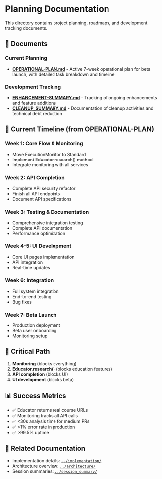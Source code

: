# Planning Documentation

This directory contains project planning, roadmaps, and development tracking documents.

## 📄 Documents

### Current Planning
- **[OPERATIONAL-PLAN.md](./OPERATIONAL-PLAN.md)** - Active 7-week operational plan for beta launch, with detailed task breakdown and timeline

### Development Tracking
- **[ENHANCEMENT-SUMMARY.md](./ENHANCEMENT-SUMMARY.md)** - Tracking of ongoing enhancements and feature additions
- **[CLEANUP_SUMMARY.md](./CLEANUP_SUMMARY.md)** - Documentation of cleanup activities and technical debt reduction

## 📅 Current Timeline (from OPERATIONAL-PLAN)

### Week 1: Core Flow & Monitoring
- Move ExecutionMonitor to Standard
- Implement Educator.research() method
- Integrate monitoring with all services

### Week 2: API Completion
- Complete API security refactor
- Finish all API endpoints
- Document API specifications

### Week 3: Testing & Documentation
- Comprehensive integration testing
- Complete API documentation
- Performance optimization

### Week 4-5: UI Development
- Core UI pages implementation
- API integration
- Real-time updates

### Week 6: Integration
- Full system integration
- End-to-end testing
- Bug fixes

### Week 7: Beta Launch
- Production deployment
- Beta user onboarding
- Monitoring setup

## 🎯 Critical Path

1. **Monitoring** (blocks everything)
2. **Educator.research()** (blocks education features)
3. **API completion** (blocks UI)
4. **UI development** (blocks beta)

## 📊 Success Metrics

- ✅ Educator returns real course URLs
- ✅ Monitoring tracks all API calls
- ✅ <30s analysis time for medium PRs
- ✅ <1% error rate in production
- ✅ >99.5% uptime

## 🔗 Related Documentation
- Implementation details: [`../implementation/`](../implementation/)
- Architecture overview: [`../architecture/`](../architecture/)
- Session summaries: [`../session_summary/`](../session_summary/)